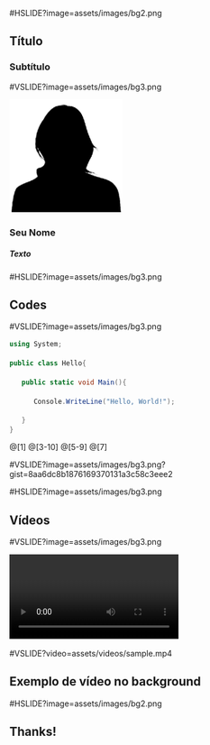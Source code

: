 #HSLIDE?image=assets/images/bg2.png

## <span class="pd-gray">Título</span>
### <span class="pd-gray">Subtítulo</span>

<!----------------------------------------------->
#VSLIDE?image=assets/images/bg3.png
<!---Substitua por sua foto na pasta--->
<img src="assets/images/you.png" alt="You" style="width: 200px;"/>

### <span class="pd-gray">Seu Nome</span>
##### <span class="pd-gray">Texto</span>

<!----------------------------------------------->
#HSLIDE?image=assets/images/bg3.png

## <span class="pd-gray">Codes</span>

<!----------------------------------------------->
#VSLIDE?image=assets/images/bg3.png

```c#
using System;

public class Hello{

   public static void Main(){

      Console.WriteLine("Hello, World!");

   }
}
```
<!---Use isso para highlight no código--->
@[1]
@[3-10]
@[5-9]
@[7]

<!----------------------------------------------->
#VSLIDE?image=assets/images/bg3.png?gist=8aa6dc8b1876169370131a3c58c3eee2



<!----------------------------------------------->
#HSLIDE?image=assets/images/bg3.png

## <span class="pd-gray">Vídeos</span>

#VSLIDE?image=assets/images/bg3.png

![Video](assets/videos/sample.mp4)

#VSLIDE?video=assets/videos/sample.mp4

## Exemplo de vídeo no background

<!----------------------------------------------->
#HSLIDE?image=assets/images/bg2.png
## <span class="pd-gray">Thanks!</span>


